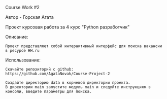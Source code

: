 Course Work #2

Автор - Горская Агата

Проект курсовая работа за 4 курс "Python разработчик"

Описание:
    
    Проект представляет собой интерактивный интерфейс для поиска вакансии в ресурсе HH.ru 

Использование:

    Скачайте репозиторий с github: 
    https://github.com/AgataNovak/Course-Project-2

    Создайте директорию data в корневой директории проекта.
    В директории main запустите модуль main и следуйте инструкциям в консоли, введите параметры для поиска.

    
